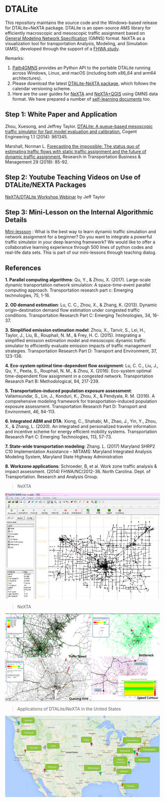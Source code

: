 # DTALite

This repository maintains the source code and the Windows-based release for DTALite+NeXTA
package. DTALite is an open-source AMS library for efficiently macroscopic and
mesoscopic traffic assignment based on [General Modeling Network
Specification](https://github.com/zephyr-data-specs/GMNS) (GMNS) format. NeXTA
as a visualization tool for transportation Analysis, Modeling, and Simulation
(AMS), developed through the support of a [FHWA
study](https://www.fhwa.dot.gov/publications/research/operations/13036/004.cfm).

Remarks:

1. [Path4GMNS](https://github.com/jdlph/Path4GMNS) provides an Python API to the portable DTALite running across Windows,
   Linux, and macOS (including both x86_64 and arm64 architectures).
2. Please download the latest [DTALite-NeXTA package](release/),
   which follows the calendar versioning scheme.
3. Here are the user guides for [NeXTA](docs/user_guide/1_QGIS_NEXTA_visualization_4_GMNS.md)
   and [NeXTA+QGIS](docs/user_guide/1_QGIS_NEXTA_visualization_4_GMNS.md)
   using GMNS data format. We have prepared a number of [self-learning documents](docs/self_learning)
   too.

## Step 1: White Paper and Application

Zhou, Xuesong, and Jeffrey Taylor. [DTALite: A queue-based mesoscopic traffic
simulator for fast model evaluation and
calibration.](https://www.tandfonline.com/doi/full/10.1080/23311916.2014.961345)
Cogent Engineering 1.1 (2014): 961345.

Marshall, Norman L. [Forecasting the impossible: The status quo of estimating
traffic flows with static traffic assignment and the future of dynamic traffic
assignment.](https://www.sciencedirect.com/science/article/pii/S2210539517301232)
Research in Transportation Business & Management 29 (2018): 85-92.

## Step 2: Youtube Teaching Videos on Use of DTALite/NEXTA Packages

[NeXTA/DTALite Workshop
Webinar](https://www.youtube.com/channel/UCUHlqojCQ4f7VvqroUhbaFA) by Jeff
Taylor

## Step 3: Mini-Lesson on the Internal Algorithmic Details

[Mini-lessson](https://youtu.be/rorZAhNNOf0) : What is the best way to learn
dynamic traffic simulation and network assignment for a beginner? Do you want to
integrate a powerful traffic simulator in your deep learning framework? We would
like to offer a collaborative learning experience through 500 lines of python
codes and real-life data sets. This is part of our mini-lessons through teaching
dialog.

## References

**1. Parallel computing algorithms**: Qu, Y., & Zhou, X. (2017). Large-scale
dynamic transportation network simulation: A space-time-event parallel computing
approach. Transportation research part c: Emerging technologies, 75, 1-16.

**2. OD demand estimation**: Lu, C. C., Zhou, X., & Zhang, K. (2013). Dynamic
origin–destination demand flow estimation under congested traffic conditions.
Transportation Research Part C: Emerging Technologies, 34, 16-37.

**3. Simplified emission estimation model**: Zhou, X., Tanvir, S., Lei, H.,
Taylor, J., Liu, B., Rouphail, N. M., & Frey, H. C. (2015). Integrating a
simplified emission estimation model and mesoscopic dynamic traffic simulator to
efficiently evaluate emission impacts of traffic management strategies.
Transportation Research Part D: Transport and Environment, 37, 123-136.

**4. Eco-system optimal time-dependent flow assignment**: Lu, C. C., Liu, J.,
Qu, Y., Peeta, S., Rouphail, N. M., & Zhou, X. (2016). Eco-system optimal
time-dependent flow assignment in a congested network. Transportation Research
Part B: Methodological, 94, 217-239.

**5. Transportation-induced population exposure assessment**: Vallamsundar, S.,
Lin, J., Konduri, K., Zhou, X., & Pendyala, R. M. (2016). A comprehensive
modeling framework for transportation-induced population exposure assessment.
Transportation Research Part D: Transport and Environment, 46, 94-113.

**6. Integrated ABM and DTA**: Xiong, C., Shahabi, M., Zhao, J., Yin, Y., Zhou,
X., & Zhang, L. (2020). An integrated and personalized traveler information and
incentive scheme for energy efficient mobility systems. Transportation Research
Part C: Emerging Technologies, 113, 57-73.

**7. State-wide transportation modeling**: Zhang. L. (2017) Maryland SHRP2 C10
Implementation Assistance – MITAMS: Maryland Integrated Analysis Modeling
System, Maryland State Highway Administration

**8. Workzone applications**: Schroeder, B, et al. Work zone traffic analysis &
impact assessment. (2014) FHWA/NC/2012-36. North Carolina. Dept. of
Transportation. Research and Analysis Group.

> NeXTA

![](docs/media/69b2706fcca1b04fc52d1cbf45fade38.png)

> NeXTA

![](media/3d51a8c44607ef5d2ce200dc9ff8cee6.png)

> Applications of DTALite/NeXTA in the United States

![](docs/media/d2a334644e5a5655c61ea2a2991011e7.png)
